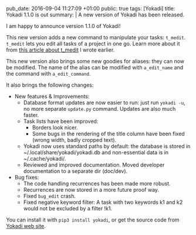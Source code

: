 pub_date: 2016-09-04 11:27:09 +01:00
public: true
tags: [Yokadi]
title: Yokadi 1.1.0 is out
summary: |
    A new version of Yokadi has been released.

I am happy to announce version 1.1.0 of Yokadi!

This new version adds a new command to manipulate your tasks: `t_medit`. `t_medit` lets you edit all tasks of a project in one go. Learn more about it from [this article about t_medit][1] I wrote earlier.

This new version also brings some new goodies for aliases: they can now be modified. The name of the alias can be modified with `a_edit_name` and the command with `a_edit_command`.

It also brings the following changes:

- New features & Improvements:
    - Database format updates are now easier to run: just run `yokadi -u`, no more separate `update.py` command. Updates are also much faster.
    - Task lists have been improved:
        - Borders look nicer.
        - Some bugs in the rendering of the title column have been fixed (wrong width, badly cropped text).
    - Yokadi now uses standard paths by default: the database is stored in ~/.local/share/yokadi/yokadi.db and non-essential data is in ~/.cache/yokadi/.
    - Reviewed and improved documentation. Moved developer documentation to a separate dir (doc/dev).
- Bug fixes:
    - The code handling recurrences has been made more robust.
    - Recurrences are now stored in a more future proof way.
    - Fixed `bug_edit` crash.
    - Fixed negative keyword filter: A task with two keywords k1 and k2 would not be excluded by a filter !k1.

You can install it with `pip3 install yokadi`, or get the source code from [Yokadi web site][2].

[1]: /2016/mass-edit-your-tasks-with-t-medit
[2]: http://yokadi.github.io/download.html
